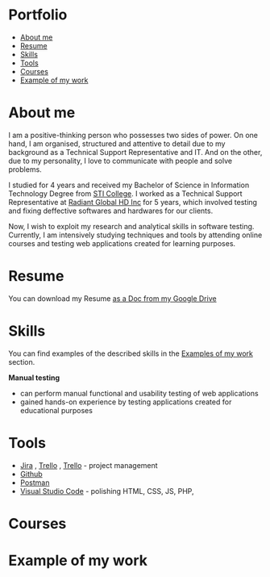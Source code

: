 # Portfolio
- [About me](#About-me)
- [Resume](#Resume)
- [Skills](#Skills)
- [Tools](#Tools)
- [Courses](#Courses)
- [Example of my work](#Example-of-my-work)

# About me

I am a positive-thinking person who possesses two sides of power. On one hand, I am organised, structured and attentive to detail due to my background as a Technical Support Representative and IT. And on the other, due to my personality, I love to communicate with people and solve problems.

I studied for 4 years and received my Bachelor of Science in Information Technology Degree from [STI College](https://en.wikipedia.org/wiki/STI_College). I worked as a Technical Support Representative at [Radiant Global HD Inc](https://ph.indeed.com/cmp/Radiant-Global-Hd-Inc.-1/about) for 5 years,  which involved testing and fixing deffective softwares and hardwares for our clients.

Now, I wish to exploit my research and analytical skills in software testing. Currently, I am intensively studying techniques and tools by attending online courses and testing web applications created for learning purposes.

# Resume

You can download my Resume [as a Doc from my Google Drive ](https://docs.google.com/document/d/1_SZCbZ1fEZcGh9vWp4ovdlu9uvLY-4TqMZeUP8Tr_QQ/edit?usp=sharing)

# Skills
You can find examples of the described skills in the [Examples of my work](#Example-of-my-work) section.

**Manual testing**
- can perform manual functional and usability testing of web applications
- gained hands-on experience by testing applications created for educational purposes

<!--- invisible

Test analysis & design

    familiar with functional decomposition of products, creating state transition diagrams, writing use cases
    can apply equivalence partitioning, boundary value analysis and methods of pairwise testing to generate test input data

API testing

    know the difference between SOAP and REST APIs
    gained experience through manual testing of APIs created for educational purposes
    know how to manipulate requests and create test cases using the SoapUI tool

Exploratory testing

    capable of using Whittaker’s test tours and creating cheat-lists for testing web applications

Test documentation

    can create test cases and checklists and know how and in which situations to use them effectively
    able to prepare comprehensive bug reports and provide detailed session reports

SQL databases

    can write complex requests using subqueries
    familiar with the use of aliases and wildcards
    know the difference between joins and unions and can use them in queries
 --->

# Tools
- [Jira](https://www.atlassian.com/software/jira) , [Trello](https://trello.com/home) , [Trello](https://marketplace.atlassian.com/apps/1213259/zephyr-scale-test-management-for-jira?tab=overview&hosting=cloud) - project management
- [Github](https://github.com/) 
- [Postman](https://www.postman.com/product/what-is-postman/)
- [Visual Studio Code](https://code.visualstudio.com/) - polishing HTML, CSS, JS, PHP,  



# Courses

# Example of my work








